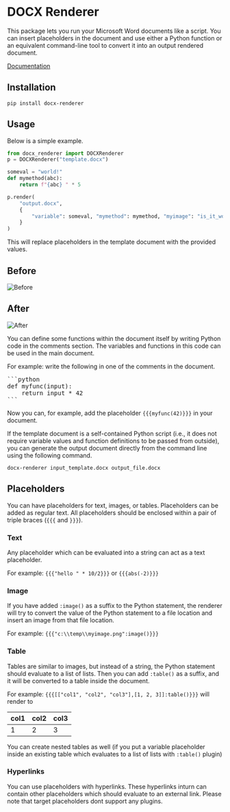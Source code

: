 # DOCX Renderer

This package lets you run your Microsoft Word documents like a script.
You can insert placeholders in the document and use either a Python function
or an equivalent command-line tool to convert it into an output rendered document.

[Documentation](https://docx-renderer.readthedocs.io/en)

## Installation
```console
pip install docx-renderer
```

## Usage
Below is a simple example.

```python
from docx_renderer import DOCXRenderer
p = DOCXRenderer("template.docx")

someval = "world!"
def mymethod(abc):
    return f"{abc} " * 5

p.render(
    "output.docx", 
    {
        "variable": someval, "mymethod": mymethod, "myimage": "is_it_worth.png"
    }
)
```

This will replace placeholders in the template document with the provided values.

## Before

![Before](./docs/_src/_static/before.png)

## After

![After](./docs/_src/_static/after.png)

You can define some functions within the document itself by writing Python code in
the comments section. The variables and functions in this code can be used in the main document.

For example: write the following in one of the comments in the document.

<pre>
```python
def myfunc(input):
    return input * 42
```
</pre>

Now you can, for example, add the placeholder `{{{myfunc(42)}}}` in your document.

If the template document is a self-contained Python script (i.e., it does not require
variable values and function definitions to be passed from outside), you can
generate the output document directly from the command line using the following
command.

```console
docx-renderer input_template.docx output_file.docx
```

## Placeholders
You can have placeholders for text, images, or tables. Placeholders can be added
as regular text. All placeholders should be enclosed within a pair
of triple braces (`{{{` and `}}}`).

### Text
Any placeholder which can be evaluated into a string can act as a text placeholder.

For example: `{{{"hello " * 10/2}}}` or `{{{abs(-2)}}}`

### Image
If you have added `:image()` as a suffix to the Python statement, the renderer will
try to convert the value of the Python statement to a file location and insert an
image from that file location.

For example: `{{{"c:\\temp\\myimage.png":image()}}}`

### Table
Tables are similar to images, but instead of a string, the Python
statement should evaluate to a list of lists. Then you can add `:table()` as a
suffix, and it will be converted to a table inside the document.

For example: `{{{[["col1", "col2", "col3"],[1, 2, 3]]:table()}}}` will render to

|col1 | col2 | col3|
|-----|------|-----|
|1    |2     |3    |

You can create nested tables as well (if you put a variable placeholder inside
an existing table which evaluates to a list of lists with `:table()` plugin)

### Hyperlinks
You can use placeholders with hyperlinks. These hyperlinks inturn can contain other
placeholders which should evaluate to an external link. Please note that target
placeholders dont support any plugins.